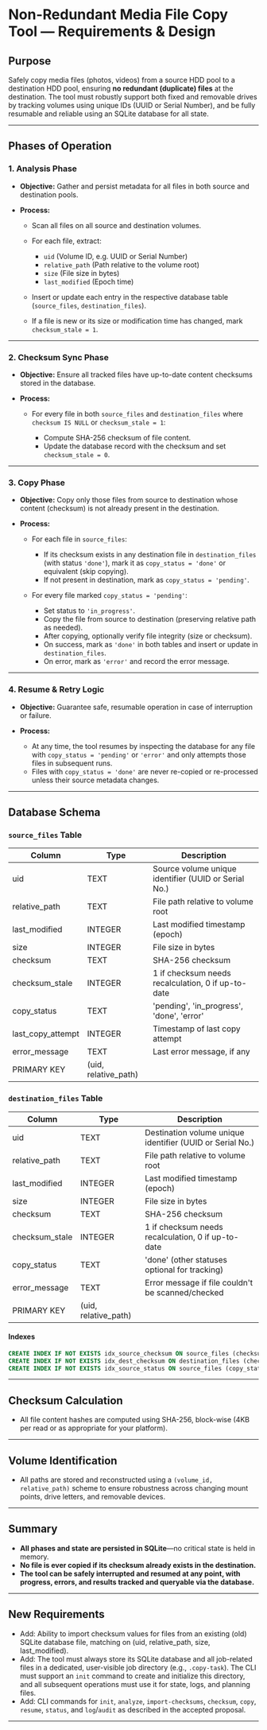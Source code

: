 # Non-Redundant Media File Copy Tool — Requirements & Design

## Purpose

Safely copy media files (photos, videos) from a source HDD pool to a destination HDD pool, ensuring **no redundant (duplicate) files** at the destination. The tool must robustly support both fixed and removable drives by tracking volumes using unique IDs (UUID or Serial Number), and be fully resumable and reliable using an SQLite database for all state.

---

## Phases of Operation

### 1. Analysis Phase

* **Objective:**
  Gather and persist metadata for all files in both source and destination pools.

* **Process:**

  * Scan all files on all source and destination volumes.
  * For each file, extract:

    * `uid` (Volume ID, e.g. UUID or Serial Number)
    * `relative_path` (Path relative to the volume root)
    * `size` (File size in bytes)
    * `last_modified` (Epoch time)
  * Insert or update each entry in the respective database table (`source_files`, `destination_files`).
  * If a file is new or its size or modification time has changed, mark `checksum_stale = 1`.

---

### 2. Checksum Sync Phase

* **Objective:**
  Ensure all tracked files have up-to-date content checksums stored in the database.

* **Process:**

  * For every file in both `source_files` and `destination_files` where `checksum IS NULL` or `checksum_stale = 1`:

    * Compute SHA-256 checksum of file content.
    * Update the database record with the checksum and set `checksum_stale = 0`.

---

### 3. Copy Phase

* **Objective:**
  Copy only those files from source to destination whose content (checksum) is not already present in the destination.

* **Process:**

  * For each file in `source_files`:

    * If its checksum exists in any destination file in `destination_files` (with status `'done'`), mark it as `copy_status = 'done'` or equivalent (skip copying).
    * If not present in destination, mark as `copy_status = 'pending'`.
  * For every file marked `copy_status = 'pending'`:

    * Set status to `'in_progress'`.
    * Copy the file from source to destination (preserving relative path as needed).
    * After copying, optionally verify file integrity (size or checksum).
    * On success, mark as `'done'` in both tables and insert or update in `destination_files`.
    * On error, mark as `'error'` and record the error message.

---

### 4. Resume & Retry Logic

* **Objective:**
  Guarantee safe, resumable operation in case of interruption or failure.

* **Process:**

  * At any time, the tool resumes by inspecting the database for any file with `copy_status = 'pending'` or `'error'` and only attempts those files in subsequent runs.
  * Files with `copy_status = 'done'` are never re-copied or re-processed unless their source metadata changes.

---

## Database Schema

### `source_files` Table

| Column              | Type                  | Description                                          |
| ------------------- | --------------------- | ---------------------------------------------------- |
| uid                 | TEXT                  | Source volume unique identifier (UUID or Serial No.) |
| relative\_path      | TEXT                  | File path relative to volume root                    |
| last\_modified      | INTEGER               | Last modified timestamp (epoch)                      |
| size                | INTEGER               | File size in bytes                                   |
| checksum            | TEXT                  | SHA-256 checksum                                     |
| checksum\_stale     | INTEGER               | 1 if checksum needs recalculation, 0 if up-to-date   |
| copy\_status        | TEXT                  | 'pending', 'in\_progress', 'done', 'error'           |
| last\_copy\_attempt | INTEGER               | Timestamp of last copy attempt                       |
| error\_message      | TEXT                  | Last error message, if any                           |
| PRIMARY KEY         | (uid, relative\_path) |                                                      |

### `destination_files` Table

| Column          | Type                  | Description                                               |
| --------------- | --------------------- | --------------------------------------------------------- |
| uid             | TEXT                  | Destination volume unique identifier (UUID or Serial No.) |
| relative\_path  | TEXT                  | File path relative to volume root                         |
| last\_modified  | INTEGER               | Last modified timestamp (epoch)                           |
| size            | INTEGER               | File size in bytes                                        |
| checksum        | TEXT                  | SHA-256 checksum                                          |
| checksum\_stale | INTEGER               | 1 if checksum needs recalculation, 0 if up-to-date        |
| copy\_status    | TEXT                  | 'done' (other statuses optional for tracking)             |
| error\_message  | TEXT                  | Error message if file couldn't be scanned/checked         |
| PRIMARY KEY     | (uid, relative\_path) |                                                           |

#### Indexes

```sql
CREATE INDEX IF NOT EXISTS idx_source_checksum ON source_files (checksum);
CREATE INDEX IF NOT EXISTS idx_dest_checksum ON destination_files (checksum);
CREATE INDEX IF NOT EXISTS idx_source_status ON source_files (copy_status);
```

---

## Checksum Calculation

* All file content hashes are computed using SHA-256, block-wise (4KB per read or as appropriate for your platform).

---

## Volume Identification

* All paths are stored and reconstructed using a `(volume_id, relative_path)` scheme to ensure robustness across changing mount points, drive letters, and removable devices.

---

## Summary

* **All phases and state are persisted in SQLite**—no critical state is held in memory.
* **No file is ever copied if its checksum already exists in the destination.**
* **The tool can be safely interrupted and resumed at any point, with progress, errors, and results tracked and queryable via the database.**

---

## New Requirements

- Add: Ability to import checksum values for files from an existing (old) SQLite database file, matching on (uid, relative_path, size, last_modified).
- Add: The tool must always store its SQLite database and all job-related files in a dedicated, user-visible job directory (e.g., `.copy-task`). The CLI must support an `init` command to create and initialize this directory, and all subsequent operations must use it for state, logs, and planning files.
- Add: CLI commands for `init`, `analyze`, `import-checksums`, `checksum`, `copy`, `resume`, `status`, and `log`/`audit` as described in the accepted proposal.

---


